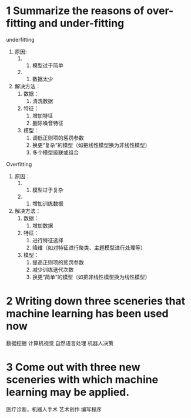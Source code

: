 # 1 Summarize the reasons of over-fitting and under-fitting

underfitting
1. 原因:
	1. 1. 模型过于简单
	1. 1. 数据太少
2. 解决方法：
	1.  数据：
		1.  清洗数据
	1.  特征：
		1. 增加特征
		2. 删除噪音特征
	1.  模型：
		1. 调低正则项的惩罚参数
		2. 换更“复杂”的模型（如把线性模型换为非线性模型）
		3. 多个模型级联或组合

Overfitting
1. 原因：
	1. 1. 模型过于复杂
	1. 1. 增加训练数据
2. 解决方法：
	1. 数据：
		1. 增加数据
	1. 特征：
		1. 进行特征选择
		2. 降维（如对特征进行聚类、主题模型进行处理等）
	1. 模型：
		1. 提高正则项的惩罚参数
		2. 减少训练迭代次数
		3. 换更“简单”的模型（如把非线性模型换为线性模型）
		
# 2 Writing down three sceneries that machine learning has been used now
数据挖掘
计算机视觉
自然语言处理
机器人决策
# 3 Come out with three new sceneries with which machine learning may be applied.
医疗诊断，机器人手术
艺术创作
编写程序